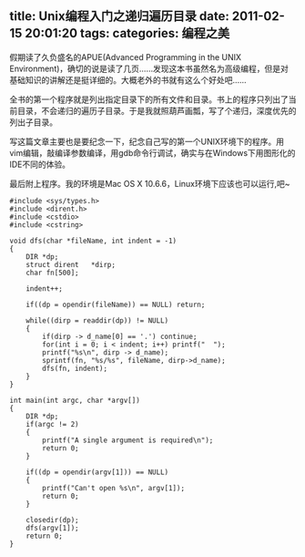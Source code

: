 title: Unix编程入门之递归遍历目录 
date: 2011-02-15 20:01:20
tags:
categories: 编程之美
---

假期读了久负盛名的APUE(Advanced Programming in the UNIX Environment)，确切的说是读了几页……发现这本书虽然名为高级编程，但是对基础知识的讲解还是挺详细的。大概老外的书就有这么个好处吧……

全书的第一个程序就是列出指定目录下的所有文件和目录。书上的程序只列出了当前目录，不会递归的遍历子目录。于是我就照葫芦画瓢，写了个递归，深度优先的列出子目录。

写这篇文章主要也是要纪念一下，纪念自己写的第一个UNIX环境下的程序。用vim编辑，敲编译参数编译，用gdb命令行调试，确实与在Windows下用图形化的IDE不同的体验。

<!--more-->

最后附上程序。我的环境是Mac OS X 10.6.6，Linux环境下应该也可以运行,吧~

```
#include <sys/types.h>
#include <dirent.h>
#include <cstdio>
#include <cstring>

void dfs(char *fileName, int indent = -1)
{
    DIR *dp;
    struct dirent   *dirp;
    char fn[500];

    indent++;

    if((dp = opendir(fileName)) == NULL) return;

    while((dirp = readdir(dp)) != NULL)
    {
        if(dirp -> d_name[0] == '.') continue;
        for(int i = 0; i < indent; i++) printf("  ");
        printf("%s\n", dirp -> d_name);
        sprintf(fn, "%s/%s", fileName, dirp->d_name);
        dfs(fn, indent);
    }
}

int main(int argc, char *argv[])
{
    DIR *dp;
    if(argc != 2)
    {
        printf("A single argument is required\n");
        return 0;
    }

    if((dp = opendir(argv[1])) == NULL)
    {
        printf("Can't open %s\n", argv[1]);
        return 0;
    }

    closedir(dp);
    dfs(argv[1]);
    return 0;
}
```